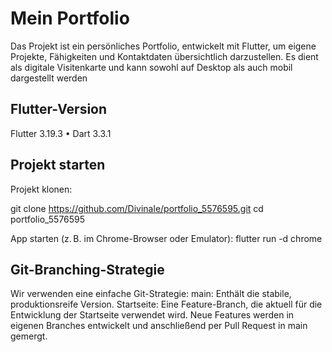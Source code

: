 # Mein Portfolio

Das Projekt ist ein persönliches Portfolio, entwickelt mit Flutter, um eigene Projekte, Fähigkeiten und Kontaktdaten übersichtlich darzustellen. Es dient als digitale Visitenkarte und kann sowohl auf Desktop als auch mobil dargestellt werden

## Flutter-Version

Flutter 3.19.3 • Dart 3.3.1

## Projekt starten

Projekt klonen:

git clone https://github.com/Divinale/portfolio_5576595.git
cd portfolio_5576595

App starten (z. B. im Chrome-Browser oder Emulator):
flutter run -d chrome

## Git-Branching-Strategie

Wir verwenden eine einfache Git-Strategie:
main: Enthält die stabile, produktionsreife Version.
Startseite: Eine Feature-Branch, die aktuell für die Entwicklung der Startseite verwendet wird.
Neue Features werden in eigenen Branches entwickelt und anschließend per Pull Request in main gemergt.